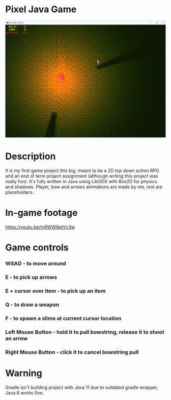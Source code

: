 # Pixel Java Game

![alt text](https://raw.githubusercontent.com/Marcineku/Game/705bc444be4b00a0735782afe81528e5d33a7679/gamess.bmp)

# Description
It is my first game project this big, meant to be a 2D top down action RPG and an end of term project assignment (although writing this project was really fun). It's fully written in Java using LibGDX with Box2D for physics and shadows. Player, bow and arrows animations are made by me, rest are placeholders.

# In-game footage
https://youtu.be/mRWW8etVv3w

# Game controls
### WSAD                 - to move around 
### E                    - to pick up arrows
### E + cursor over item - to pick up an item
### Q                    - to draw a weapon
### F                    - to spawn a slime at current cursor location
### Left Mouse Button    - hold it to pull bowstring, release it to shoot an arrow
### Right Mouse Button   - click it to cancel bowstring pull

# Warning
Gradle isn't building project with Java 11 due to outdated gradle wrapper, Java 8 works fine.
